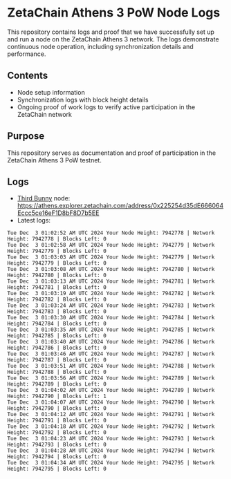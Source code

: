 # ZetaChain Athens 3 PoW Node Logs
This repository contains logs and proof that we have successfully set up and run a node on the ZetaChain Athens 3 network. The logs demonstrate continuous node operation, including synchronization details and performance.

## Contents
- Node setup information
- Synchronization logs with block height details
- Ongoing proof of work logs to verify active participation in the ZetaChain network

## Purpose
This repository serves as documentation and proof of participation in the ZetaChain Athens 3 PoW testnet.

## Logs

- [Third Bunny](https://thirdbunny.xyz/) node: https://athens.explorer.zetachain.com/address/0x225254d35dE666064Eccc5ce16eF1D8bF8D7b5EE
- Latest logs:
```
Tue Dec  3 01:02:52 AM UTC 2024 Your Node Height: 7942778 | Network Height: 7942778 | Blocks Left: 0
Tue Dec  3 01:02:58 AM UTC 2024 Your Node Height: 7942779 | Network Height: 7942779 | Blocks Left: 0
Tue Dec  3 01:03:03 AM UTC 2024 Your Node Height: 7942779 | Network Height: 7942779 | Blocks Left: 0
Tue Dec  3 01:03:08 AM UTC 2024 Your Node Height: 7942780 | Network Height: 7942780 | Blocks Left: 0
Tue Dec  3 01:03:13 AM UTC 2024 Your Node Height: 7942781 | Network Height: 7942781 | Blocks Left: 0
Tue Dec  3 01:03:19 AM UTC 2024 Your Node Height: 7942782 | Network Height: 7942782 | Blocks Left: 0
Tue Dec  3 01:03:24 AM UTC 2024 Your Node Height: 7942783 | Network Height: 7942783 | Blocks Left: 0
Tue Dec  3 01:03:30 AM UTC 2024 Your Node Height: 7942784 | Network Height: 7942784 | Blocks Left: 0
Tue Dec  3 01:03:35 AM UTC 2024 Your Node Height: 7942785 | Network Height: 7942785 | Blocks Left: 0
Tue Dec  3 01:03:40 AM UTC 2024 Your Node Height: 7942786 | Network Height: 7942786 | Blocks Left: 0
Tue Dec  3 01:03:46 AM UTC 2024 Your Node Height: 7942787 | Network Height: 7942787 | Blocks Left: 0
Tue Dec  3 01:03:51 AM UTC 2024 Your Node Height: 7942788 | Network Height: 7942788 | Blocks Left: 0
Tue Dec  3 01:03:56 AM UTC 2024 Your Node Height: 7942789 | Network Height: 7942789 | Blocks Left: 0
Tue Dec  3 01:04:02 AM UTC 2024 Your Node Height: 7942789 | Network Height: 7942790 | Blocks Left: 1
Tue Dec  3 01:04:07 AM UTC 2024 Your Node Height: 7942790 | Network Height: 7942790 | Blocks Left: 0
Tue Dec  3 01:04:12 AM UTC 2024 Your Node Height: 7942791 | Network Height: 7942791 | Blocks Left: 0
Tue Dec  3 01:04:18 AM UTC 2024 Your Node Height: 7942792 | Network Height: 7942792 | Blocks Left: 0
Tue Dec  3 01:04:23 AM UTC 2024 Your Node Height: 7942793 | Network Height: 7942793 | Blocks Left: 0
Tue Dec  3 01:04:28 AM UTC 2024 Your Node Height: 7942794 | Network Height: 7942794 | Blocks Left: 0
Tue Dec  3 01:04:34 AM UTC 2024 Your Node Height: 7942795 | Network Height: 7942795 | Blocks Left: 0
```
